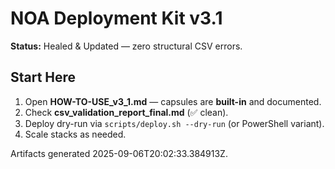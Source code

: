 # NOA Deployment Kit v3.1

**Status:** Healed & Updated — zero structural CSV errors.

## Start Here
1) Open **HOW-TO-USE_v3_1.md** — capsules are **built-in** and documented.
2) Check **csv_validation_report_final.md** (✅ clean).
3) Deploy dry-run via `scripts/deploy.sh --dry-run` (or PowerShell variant).
4) Scale stacks as needed.

Artifacts generated 2025-09-06T20:02:33.384913Z.
